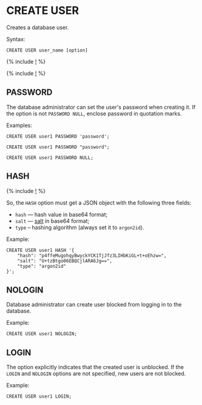 # CREATE USER

Creates a database user.

Syntax:

```yql
CREATE USER user_name [option]
```

{% include [!](../../../_includes/user-options.md) %}

{% include [!](../../../_includes/do-not-create-users-in-ldap.md) %}

## PASSWORD

The database administrator can set the user's password when creating it. If the option is not `PASSWORD NULL`, enclose password in quotation marks.

Examples:

```yql
CREATE USER user1 PASSWORD 'password';
```

```yql
CREATE USER user1 PASSWORD "password";
```

```yql
CREATE USER user1 PASSWORD NULL;
```

## HASH

{% include [!](../../../_includes/hash-option.md) %}

So, the `HASH` option must get a JSON object with the following three fields:

* `hash` — hash value in base64 format;
* `salt` — [salt](https://en.wikipedia.org/wiki/Salt_(cryptography)) in base64 format;
* `type` – hashing algorithm (always set it to `argon2id`).

Example:

```yql
CREATE USER user1 HASH '{
    "hash": "p4ffeMugohqyBwyckYCK1TjJfz3LIHbKiGL+t+oEhzw=",
    "salt": "U+tzBtgo06EBQCjlARA6Jg==",
    "type": "argon2id"
}';
```

## NOLOGIN

Database administrator can create user blocked from logging in to the database.

Example:

```yql
CREATE USER user1 NOLOGIN;
```

## LOGIN

The option explicitly indicates that the created user is unblocked. If the `LOGIN` and `NOLOGIN` options are not specified, new users are not blocked.

Example:

```yql
CREATE USER user1 LOGIN;
```
